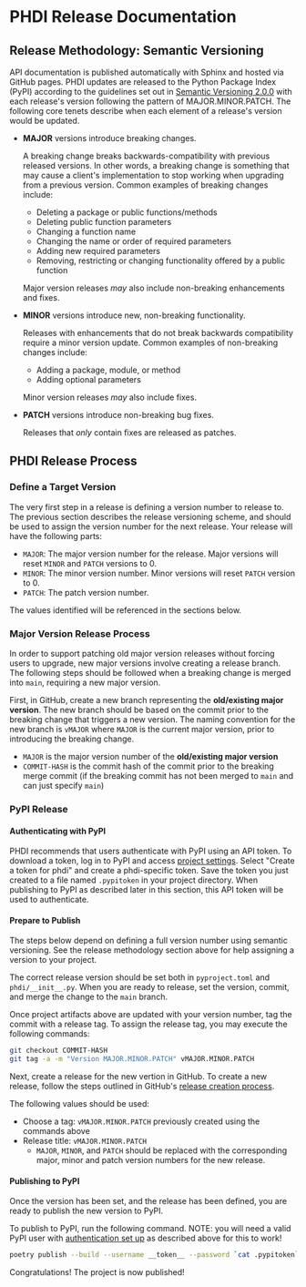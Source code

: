 # PHDI Release Documentation

## Release Methodology: Semantic Versioning
API documentation is published automatically with Sphinx and hosted via GitHub pages. PHDI updates are released to the Python Package Index (PyPI) according to the guidelines set out in [Semantic Versioning 2.0.0](https://semver.org/) with each release's version following the pattern of MAJOR.MINOR.PATCH. The following core tenets describe when each element of a release's version would be updated.

* **MAJOR** versions introduce breaking changes.

  A breaking change breaks backwards-compatibility with previous released versions. In other words, a breaking change is something that may cause a client's implementation to stop working when upgrading from a previous version. Common examples of breaking changes include:
  * Deleting a package or public functions/methods
  * Deleting public function parameters
  * Changing a function name
  * Changing the name or order of required parameters
  * Adding new required parameters
  * Removing, restricting or changing functionality offered by a public function

  Major version releases _may_ also include non-breaking enhancements and fixes.
  
* **MINOR** versions introduce new, non-breaking functionality.
  
  Releases with enhancements that do not break backwards compatibility require a minor version update. Common examples of non-breaking changes include:
  * Adding a package, module, or method
  * Adding optional parameters

  Minor version releases _may_ also include fixes.

* **PATCH** versions introduce non-breaking bug fixes.

  Releases that _only_ contain fixes are released as patches.


## PHDI Release Process

### Define a Target Version
The very first step in a release is defining a version number to release to. The previous section describes the release versioning scheme, and should be used to assign the version number for the next release. Your release will have the following parts:
* `MAJOR`: The major version number for the release. Major versions will reset `MINOR` and `PATCH` versions to 0.
* `MINOR`: The minor version number. Minor versions will reset `PATCH` version to 0.
* `PATCH`: The patch version number.

The values identified will be referenced in the sections below.

### Major Version Release Process
In order to support patching old major version releases without forcing users to upgrade, new major versions involve creating a release branch. The following steps should be followed when a breaking change is merged into `main`, requiring a new major version.

First, in GitHub, create a new branch representing the **old/existing major version**. The new branch should be based on the commit prior to the breaking change that triggers a new version. The naming convention for the new branch is `vMAJOR` where `MAJOR` is the current major version, prior to introducing the breaking change. 

* `MAJOR` is the major version number of the **old/existing major version**
* `COMMIT-HASH` is the commit hash of the commit prior to the breaking merge commit (if the breaking commit has not been merged to `main` and can just specify `main`)


### PyPI Release
#### Authenticating with PyPI
PHDI recommends that users authenticate with PyPI using an API token. To download a token, log in to PyPI and access [project settings](https://pypi.org/manage/project/phdi/settings/). Select "Create a token for phdi" and create a phdi-specific token. Save the token you just created to a file named `.pypitoken` in your project directory. When publishing to PyPI as described later in this section, this API token will be used to authenticate.

#### Prepare to Publish
The steps below depend on defining a full version number using semantic versioning. See the release methodology section above for help assigning a version to your project.

The correct release version should be set both in `pyproject.toml` and `phdi/__init__.py`. When you are ready to release, set the version, commit, and merge the change to the `main` branch.

Once project artifacts above are updated with your version number, tag the commit with a release tag. To assign the release tag, you may execute the following commands:

```bash
git checkout COMMIT-HASH
git tag -a -m "Version MAJOR.MINOR.PATCH" vMAJOR.MINOR.PATCH

```

Next, create a release for the new vertion in GitHub. To create a new release, follow the steps outlined in GitHub's [release creation process](https://docs.github.com/en/repositories/releasing-projects-on-github/managing-releases-in-a-repository).

The following values should be used:
* Choose a tag: `vMAJOR.MINOR.PATCH` previously created using the commands above
* Release title: `vMAJOR.MINOR.PATCH`
  * `MAJOR`, `MINOR`, and `PATCH` should be replaced with the corresponding major, minor and patch version numbers for the new release.

#### Publishing to PyPI
Once the version has been set, and the release has been defined, you are ready to publish the new version to PyPI. 

To publish to PyPI, run the following command. NOTE: you will need a valid PyPI user with [authentication set up](#authenticating-with-pypi) as described above for this to work!

```bash
poetry publish --build --username __token__ --password `cat .pypitoken`
```

Congratulations! The project is now published!